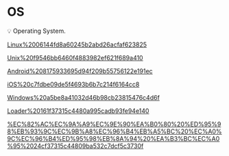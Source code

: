 # OS

<aside>
💡 Operating System.

</aside>

[Linux%2006144fd8a60245b2abd26acfaf623825](Linux%2006144fd8a60245b2abd26acfaf623825)

[Unix%20f9546bb6460f4883982ef621f689a410](Unix%20f9546bb6460f4883982ef621f689a410)

[Android%208175933695d94f209b55756122e191ec](Android%208175933695d94f209b55756122e191ec)

[iOS%20c7fdbe09de5f4693b6b7c214f6164cc8](iOS%20c7fdbe09de5f4693b6b7c214f6164cc8)

[Windows%20a5be8a41032d46b98cb23815476c4d6f](Windows%20a5be8a41032d46b98cb23815476c4d6f)

[Loader%20161f37315c4480a995cadb93fe94e140](Loader%20161f37315c4480a995cadb93fe94e140)

[%EC%82%AC%EC%9A%A9%EC%9E%90%EA%B0%80%20%ED%95%98%EB%93%9C%EC%9B%A8%EC%96%B4%EB%A5%BC%20%EC%A0%9C%EC%96%B4%ED%95%98%EB%8A%94%20%EA%B3%BC%EC%A0%95%2024cf37315c44809ba532c7dcf5c3730f](%EC%82%AC%EC%9A%A9%EC%9E%90%EA%B0%80%20%ED%95%98%EB%93%9C%EC%9B%A8%EC%96%B4%EB%A5%BC%20%EC%A0%9C%EC%96%B4%ED%95%98%EB%8A%94%20%EA%B3%BC%EC%A0%95%2024cf37315c44809ba532c7dcf5c3730f)